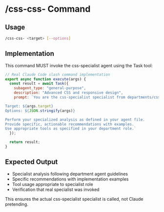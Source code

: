 # /css-css- Command

## Usage
```bash
/css-css- <target> [--options]
```

## Implementation
This command MUST invoke the css-specialist agent using the Task tool:

```javascript
// Real Claude Code slash command implementation
export async function execute(args) {
  const result = await Task({
    subagent_type: "general-purpose",
    description: "Advanced CSS and responsive design",
    prompt: `You are the css-specialist specialist from departments/css/agents/css-specialist.md.

Target: ${args.target}
Options: ${JSON.stringify(args)}

Perform your specialized analysis as defined in your agent file.
Provide specific, actionable recommendations with examples.
Use appropriate tools as specified in your department role.`
  });

  return result;
}
```

## Expected Output
- Specialist analysis following department agent guidelines
- Specific recommendations with implementation examples
- Tool usage appropriate to specialist role
- Verification that real specialist was invoked

This ensures the actual css-specialist specialist is called, not Claude pretending.